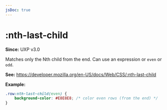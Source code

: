```yaml
---
jsDoc: true
---
```

# :nth-last-child

**Since:** UXP v3.0

Matches only the Nth child from the end. Can use an expression or `even` or `odd`.

**See:** https://developer.mozilla.org/en-US/docs/Web/CSS/:nth-last-child

**Example:**

```css
.row:nth-last-child(even) {
    background-color: #E8E8E8; /* color even rows (from the end) */
}
```

